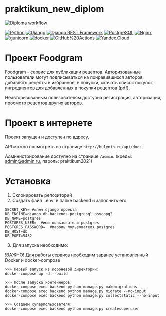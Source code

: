 # praktikum_new_diplom
[![Diploma workflow](https://github.com/andrew-dj/foodgram-project-react/actions/workflows/main.yml/badge.svg)](https://github.com/andrew-dj/foodgram-project-react/actions/workflows/main.yml)

[![Python](https://img.shields.io/badge/-Python-464646?style=flat-square&logo=Python)](https://www.python.org/)
[![Django](https://img.shields.io/badge/-Django-464646?style=flat-square&logo=Django)](https://www.djangoproject.com/)
[![Django REST Framework](https://img.shields.io/badge/-Django%20REST%20Framework-464646?style=flat-square&logo=Django%20REST%20Framework)](https://www.django-rest-framework.org/)
[![PostgreSQL](https://img.shields.io/badge/-PostgreSQL-464646?style=flat-square&logo=PostgreSQL)](https://www.postgresql.org/)
[![Nginx](https://img.shields.io/badge/-NGINX-464646?style=flat-square&logo=NGINX)](https://nginx.org/ru/)
[![gunicorn](https://img.shields.io/badge/-gunicorn-464646?style=flat-square&logo=gunicorn)](https://gunicorn.org/)
[![docker](https://img.shields.io/badge/-Docker-464646?style=flat-square&logo=docker)](https://www.docker.com/)
[![GitHub%20Actions](https://img.shields.io/badge/-GitHub%20Actions-464646?style=flat-square&logo=GitHub%20actions)](https://github.com/features/actions)
[![Yandex.Cloud](https://img.shields.io/badge/-Yandex.Cloud-464646?style=flat-square&logo=Yandex.Cloud)](https://cloud.yandex.ru/)

# Проект Foodgram
Foodgram - сервис для публикации рецептов. Авторизованные пользователи могут подписываться на понравившихся авторов, добавлять рецепты в избранное, в покупки, скачать список покупок ингредиентов для добавленных в покупки рецептов (pdf).

Неавторизованным пользователям доступна регистрация, авторизация, просмотр рецептов других авторов.

# Проект в интернете
Проект запущен и доступен по [адресу](http://bulynin.ru). 

API можно посмотреть на странице `http://bulynin.ru/api/docs`. 

Администрирование доступно на странице `/admin`. (креды: admin@admin.ru, пароль: praktikum2021)

# Установка
1. Склонировать репозиторий
2. Создать файл `.env' в папке backend и заполнить его:
```
SECRET_KEY= #ключ django проекта
DB_ENGINE=django.db.backends.postgresql_psycopg2
DB_NAME=postgres
POSTGRES_USER=  #имя пользователя postgres
POSTGRES_PASSWORD=  #пароль пользователя postgres
DB_HOST=db
DB_PORT=5432
```

3. Для запуска необходимо:

!ВАЖНО! Для работы сервиса необходим заранее установленный Docker и docker-compose

```
>>> Первый запуск из короневой директории:
docker-compose up -d --build

>>> После запуска контейнеров:
docker-compose exec backend python manage.py makemigrations
docker-compose exec backend python manage.py migrate --no-input
docker-compose exec backend python manage.py collectstatic --no-input

>>> Создаем суперпользователя:
docker-compose exec backend python manage.py createsuperuser
```
